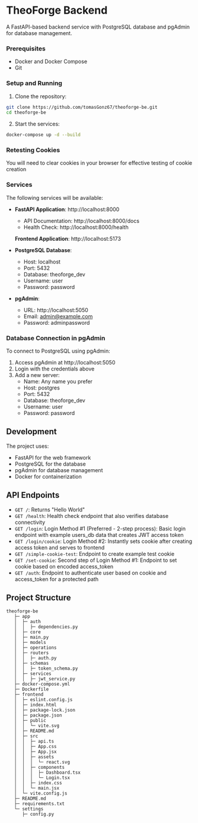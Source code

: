 # TheoForge Backend

A FastAPI-based backend service with PostgreSQL database and pgAdmin for database management.

### Prerequisites
- Docker and Docker Compose
- Git

### Setup and Running

1. Clone the repository:
```bash
git clone https://github.com/tomasGonz67/theoforge-be.git
cd theoforge-be
```

2. Start the services:
```bash
docker-compose up -d --build
```

### Retesting Cookies
You will need to clear cookies in your browser for effective testing of cookie creation

### Services

The following services will be available:

- **FastAPI Application**: http://localhost:8000
  - API Documentation: http://localhost:8000/docs
  - Health Check: http://localhost:8000/health

  **Frontend Application**: http://localhost:5173

- **PostgreSQL Database**:
  - Host: localhost
  - Port: 5432
  - Database: theoforge_dev
  - Username: user
  - Password: password

- **pgAdmin**:
  - URL: http://localhost:5050
  - Email: admin@example.com
  - Password: adminpassword

### Database Connection in pgAdmin

To connect to PostgreSQL using pgAdmin:

1. Access pgAdmin at http://localhost:5050
2. Login with the credentials above
3. Add a new server:
   - Name: Any name you prefer
   - Host: postgres
   - Port: 5432
   - Database: theoforge_dev
   - Username: user
   - Password: password

## Development

The project uses:
- FastAPI for the web framework
- PostgreSQL for the database
- pgAdmin for database management
- Docker for containerization

## API Endpoints

- `GET /`: Returns "Hello World"
- `GET /health`: Health check endpoint that also verifies database connectivity
- `GET /login`: Login Method #1 (Preferred - 2-step process): Basic login endpoint with example users_db data that creates JWT access token
- `GET /login/cookie`: Login Method #2: Instantly sets cookie after creating access token and serves to frontend
- `GET /simple-cookie-test`: Endpoint to create example test cookie
- `GET /set-cookie`: Second step of Login Method #1: Endpoint to set cookie based on encoded access_token
- `GET /auth`: Endpoint to authenticate user based on cookie and access_token for a protected path


## Project Structure

```
theoforge-be
   ├─ app
   │  ├─ auth
   │  │  ├─ dependencies.py
   │  ├─ core
   │  ├─ main.py
   │  ├─ models
   │  ├─ operations
   │  ├─ routers
   │  │  ├─ auth.py
   │  ├─ schemas
   │  │  ├─ token_schema.py
   │  ├─ services
   │  │  ├─ jwt_service.py
   ├─ docker-compose.yml
   ├─ Dockerfile
   ├─ frontend
   │  ├─ eslint.config.js
   │  ├─ index.html
   │  ├─ package-lock.json
   │  ├─ package.json
   │  ├─ public
   │  │  └─ vite.svg
   │  ├─ README.md
   │  ├─ src
   │  │  ├─ api.ts
   │  │  ├─ App.css
   │  │  ├─ App.jsx
   │  │  ├─ assets
   │  │  │  └─ react.svg
   │  │  ├─ components
   │  │  │  ├─ Dashboard.tsx
   │  │  │  └─ Login.tsx
   │  │  ├─ index.css
   │  │  └─ main.jsx
   │  └─ vite.config.js
   ├─ README.md
   ├─ requirements.txt
   └─ settings
      ├─ config.py
``` 